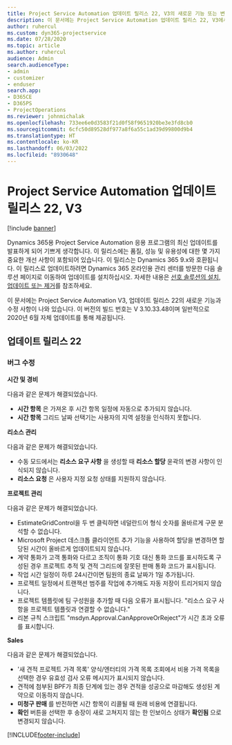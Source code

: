 ```yaml
---
title: Project Service Automation 업데이트 릴리스 22, V3의 새로운 기능 또는 변경된 기능
description: 이 문서에는 Project Service Automation 업데이트 릴리스 22, V3에서 사용할 수 있는 기능과 수정 사항이 나와 있습니다.
author: ruhercul
ms.custom: dyn365-projectservice
ms.date: 07/28/2020
ms.topic: article
ms.author: ruhercul
audience: Admin
search.audienceType:
- admin
- customizer
- enduser
search.app:
- D365CE
- D365PS
- ProjectOperations
ms.reviewer: johnmichalak
ms.openlocfilehash: 733ee6e0d3583f21d0f58f9651920be3e3fd8cb0
ms.sourcegitcommit: 6cfc50d89528df977a8f6a55c1ad39d99800d9b4
ms.translationtype: HT
ms.contentlocale: ko-KR
ms.lasthandoff: 06/03/2022
ms.locfileid: "8930648"
---
```

# <a name="project-service-automation-update-release-22-v3"></a>Project Service Automation 업데이트 릴리스 22, V3

[!include [banner](../includes/psa-now-project-operations.md)]

Dynamics 365용 Project Service Automation 응용 프로그램의 최신 업데이트를 발표하게 되어 기쁘게 생각합니다. 이 릴리스에는 품질, 성능 및 유용성에 대한 몇 가지 중요한 개선 사항이 포함되어 있습니다. 이 릴리스는 Dynamics 365 9.x와 호환됩니다. 이 릴리스로 업데이트하려면 Dynamics 365 온라인용 관리 센터를 방문한 다음 솔루션 페이지로 이동하여 업데이트를 설치하십시오. 자세한 내용은 [선호 솔루션의 설치, 업데이트 또는 제거](/power-platform/admin/install-remove-preferred-solution)를 참조하세요.

이 문서에는 Project Service Automation V3, 업데이트 릴리스 22의 새로운 기능과 수정 사항이 나와 있습니다. 이 버전의 빌드 번호는 V 3.10.33.48이며 일반적으로 2020년 6월 자체 업데이트를 통해 제공됩니다.

## <a name="update-release-22"></a>업데이트 릴리스 22

### <a name="bug-fixes"></a>버그 수정



**시간 및 경비**

다음과 같은 문제가 해결되었습니다.

- **시간 항목** 은 가져온 후 시간 항목 일정에 자동으로 추가되지 않습니다.
- **시간 항목** 그리드 날짜 선택기는 사용자의 지역 설정을 인식하지 못합니다.

**리소스 관리**

다음과 같은 문제가 해결되었습니다.

- 수동 모드에서는 **리소스 요구 사항** 을 생성할 때 **리소스 할당** 윤곽의 변경 사항이 인식되지 않습니다.
- **리소스 요청** 은 사용자 지정 요청 상태를 지원하지 않습니다.

**프로젝트 관리**

다음과 같은 문제가 해결되었습니다.

- EstimateGridControl을 두 번 클릭하면 네덜란드어 형식 숫자를 올바르게 구문 분석할 수 없습니다.
- Microsoft Project 데스크톱 클라이언트 추가 기능을 사용하여 할당을 변경하면 할당된 시간이 올바르게 업데이트되지 않습니다.
- 계약 통화가 고객 통화와 다르고 조직이 통화 기호 대신 통화 코드를 표시하도록 구성된 경우 프로젝트 추적 및 견적 그리드에 잘못된 판매 통화 코드가 표시됩니다.
- 작업 시간 일정이 하루 24시간이면 팀원의 종료 날짜가 1일 추가됩니다.
- 프로젝트 일정에서 트랜잭션 범주를 작업에 추가해도 자동 저장이 트리거되지 않습니다.
- 프로젝트 템플릿에 팀 구성원을 추가할 때 다음 오류가 표시됩니다. "리소스 요구 사항을 프로젝트 템플릿과 연결할 수 없습니다." 
- 리본 규칙 스크립트 "msdyn.Approval.CanApproveOrReject"가 시간 초과 오류를 표시합니다.

**Sales**

다음과 같은 문제가 해결되었습니다.

- '새 견적 프로젝트 가격 목록' 양식/엔터티의 가격 목록 조회에서 비용 가격 목록을 선택한 경우 유효성 검사 오류 메시지가 표시되지 않습니다.
- 견적에 첨부된 BPF가 최종 단계에 있는 경우 견적을 성공으로 마감해도 생성된 계약으로 이동하지 않습니다.
- **미청구 판매** 를 반전하면 시간 항목이 리콜될 때 원래 비용에 연결됩니다.
- **확인** 버튼을 선택한 후 송장이 새로 고쳐지지 않는 한 인보이스 상태가 **확인됨** 으로 변경되지 않습니다.


[!INCLUDE[footer-include](../includes/footer-banner.md)]
